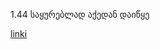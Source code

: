 1.44 საყურებლად აქედან დაიწყე

<a href="https://www.youtube.com/watch?v=tS7upsfuxmo&t=5535s">linki</a>
